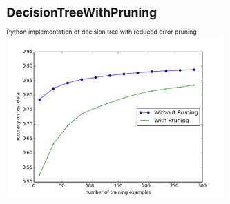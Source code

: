 # DecisionTreeWithPruning
Python implementation of decision tree with reduced error pruning
![Learning Curve](figure_1.png)
